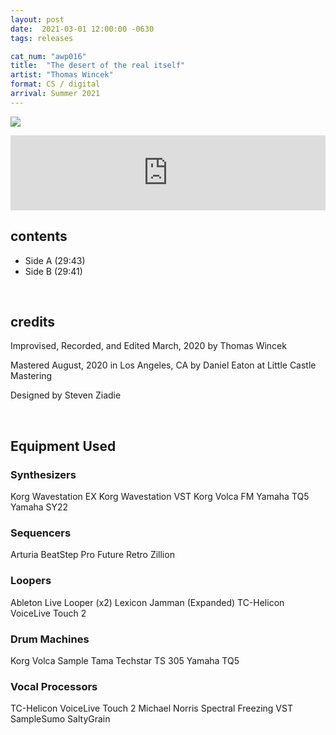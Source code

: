 ```yaml
---
layout: post
date:  2021-03-01 12:00:00 -0630
tags: releases

cat_num: "awp016"
title:  "The desert of the real itself"
artist: "Thomas Wincek"
format: CS / digital
arrival: Summer 2021
---
```


![](https://awavepress.com/assets/00_awp016-j-card-bandcamp.jpg)

<iframe style="border: 0; width: 100%; height: 120px;" src="https://bandcamp.com/EmbeddedPlayer/album=385738541/size=large/bgcol=ffffff/linkcol=333333/tracklist=false/artwork=small/transparent=true/" seamless></iframe>

## contents

* Side A (29:43)
* Side B (29:41)

<br/>

## credits

Improvised, Recorded, and Edited March, 2020 by Thomas Wincek

Mastered August, 2020 in Los Angeles, CA by Daniel Eaton at Little Castle Mastering

Designed by Steven Ziadie

<br/>

## Equipment Used

### Synthesizers
Korg Wavestation EX
Korg Wavestation VST
Korg Volca FM
Yamaha TQ5
Yamaha SY22

### Sequencers
Arturia BeatStep Pro
Future Retro Zillion

### Loopers
Ableton Live Looper (x2)
Lexicon Jamman (Expanded)
TC-Helicon VoiceLive Touch 2

### Drum Machines
Korg Volca Sample
Tama Techstar TS 305
Yamaha TQ5

### Vocal Processors
TC-Helicon VoiceLive Touch 2
Michael Norris Spectral Freezing VST
SampleSumo SaltyGrain
